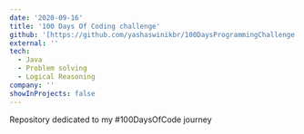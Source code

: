 ```yaml
---
date: '2020-09-16'
title: '100 Days Of Coding challenge'
github: '[https://github.com/yashaswinikbr/100DaysProgrammingChallenge.git](https://github.com/yashaswinikbr/100DaysProgrammingChallenge.git)'
external: ''
tech:
  - Java
  - Problem solving
  - Logical Reasoning
company: ''
showInProjects: false
---
```


Repository dedicated to my #100DaysOfCode journey
